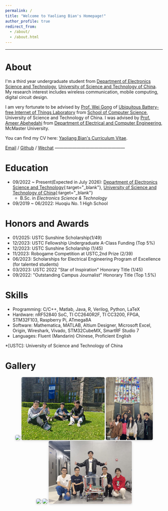 ```yaml
---
permalink: /
title: "Welcome to Yaoliang Bian's Homepage!"
author_profile: true
redirect_from: 
  - /about/
  - /about.html
---
```


<!-- 主页上只展示客观成果，主观的东西和需要展开讲的东西放到其他页面 -->
---

# About

I'm a third year undergraduate student from [Department of Electronics Science and Technology](https://en.sist.ustc.edu.cn/2011/0520/c4923a44383/page.psp), [University of Science and Technology of China](https://en.ustc.edu.cn "USTC"). My research interest includes wireless communication, mobile computing, digital circuit design.

I am very fortunate to be advised by [Prof. Wei Gong](https://ubiot.ustc.edu.cn/weigong) of [Ubiquitous Battery-free Internet of Things Laboratory](https://ubiot.ustc.edu.cn/Home) from [School of Computer Science](https://en.cs.ustc.edu.cn/), University of Science and Technology of China. I was advised by [Prof. Ameer Abehedahi](https://www.ece.mcmaster.ca/~ameer/) from [Department of Electrical and Computer Engineering](https://www.eng.mcmaster.ca/ece/), McMaster University.

You can find my CV here: [Yaoliang Bian's Curriculum Vitae](../assets/Curriculum_Vitae.pdf).

[Email](mailto:bianyaoliang@mail.ustc.edu.cn) / [Github](https://jeffyaoliang.github.io/) / [Wechat](../images/wechat.jpg)
————————————————

# Education
- 09/2022 ~ Present(Expected in July 2026): [Department of Electronics Science and Technology](https://en.sist.ustc.edu.cn/2011/0520/c4923a44383/page.psp){:target="_blank"}, [University of Science and Technology of China](https://en.ustc.edu.cn "USTC"){:target="_blank"} 
    - B.Sc. in *Electronics Science & Technology* 
- 09/2019 ~ 06/2022: Huoqiu No. 1 High School

# Honors and Awards

- 01/2025: USTC Sunshine Scholarship(1/49) 
- 12/2023: USTC Fellowship Undergraduate A-Class Funding (Top 5%) 
- 12/2023: USTC Sunshine Scholarship (1/45) 
- 11/2023: Robogame Competition at USTC,2nd Prize (2/39) 
- 06/2023: Scholarships for Electrical Engineering Program of Excellence (for talented students)
- 03/2023: USTC 2022 "Star of Inspiration" Honorary Title (1/45)
- 09/2022: "Outstanding Campus Journalist" Honorary Title (Top 1.5%)

# Skills

- Programming: C/C++, Matlab, Java, R, Verilog, Python, LaTeX
- Hardware: nRF52840 SoC, TI CC2640R2F, TI CC3200, FPGA, STM32F103, Raspberry Pi, ATmega8A
- Software: Mathematica, MATLAB, Altium Designer, Microsoft Excel, Origin, Wireshark, Vivado, STM32CubeMX, SmartRF Studio 7
- Languages: Fluent (Mandarin) Chinese, Proficient English 


<!-- Explanation for abbreviations -->

*[USTC]: University of Science and Technology of China 

# Gallery

<center>
    <img style="height: 200px; width: auto; border-radius: 0.3125em; box-shadow: 0 2px 4px 0 rgba(34,36,38,.12),0 2px 10px 0 rgba(34,36,38,.08);" 
     src="../files/picture/2023.8.10 Oriel college at Oxford(Professor Yakov Kremnitzer，Yaoliang Bian).jpg">
<img style="height: 200px; width: auto; border-radius: 0.3125em; box-shadow: 0 2px 4px 0 rgba(34,36,38,.12),0 2px 10px 0 rgba(34,36,38,.08);" 
     src="../files/picture/2024.07.01 Trinity College in the University of Toronto(Hongru Bao, Yidong Jiang, Yiyang zhao, Yaoliang Bian).jpg">
<img style="height: 200px; width: auto; border-radius: 0.3125em; box-shadow: 0 2px 4px 0 rgba(34,36,38,.12),0 2px 10px 0 rgba(34,36,38,.08);" 
     src="../files/picture/2023.8.6.King's College, Cambridge(Lujia Yang, Weiyi Xu, Xiaoqi Wu, Jingjing Niu, Yaoliang Bian).jpg">
<br />
<img style="height: 200px; width: auto; border-radius: 0.3125em; box-shadow: 0 2px 4px 0 rgba(34,36,38,.12),0 2px 10px 0 rgba(34,36,38,.08);" 
     src="../files/picture/2023.8.11. Oriel college at Oxford(Professor Bernardo, Yaoliang Bian).jpg">
<img style="height: 200px; width: auto; border-radius: 0.3125em; box-shadow: 0 2px 4px 0 rgba(34,36,38,.12),0 2px 10px 0 rgba(34,36,38,.08);" 
     src="../files/picture/2024.2.6UT Texas Union New Year Party Yaoliang Bian，Mao Ye.jpg">
<img style="height: 200px; width: auto; border-radius: 0.3125em; box-shadow: 0 2px 4px 0 rgba(34,36,38,.12),0 2px 10px 0 rgba(34,36,38,.08);" 
     src="../files/picture/2023.10.10. Innovative Center(Zhenglang Weng, Jiazhuo Liu, Yaoliang Bian, Taowei Liu, Yaxin Gong with our robot).jpg">

</center>
